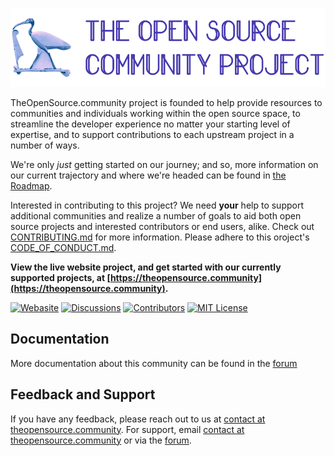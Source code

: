 
![Logo](/src/assets/images/logo.png?raw=true)

TheOpenSource.community project is founded to help provide resources to communities and individuals working within the open source space, to streamline the developer experience no matter your starting level of expertise, and to support contributions to each upstream project in a number of ways. 

We're only _just_ getting started on our journey; and so, more information on our current trajectory and where we're headed can be found in [the Roadmap](https://theopensource.community/projects/roadmap). 

Interested in contributing to this project? We need **your** help to support additional communities and realize a number of goals to aid both open source projects and interested contributors or end users, alike. Check out [CONTRIBUTING.md](CONTRIBUTING.md) for more information. Please adhere to this oroject's [CODE_OF_CONDUCT.md](CODE_OF_CONDUCT.md).

**View the live website project, and get started with our currently supported projects, at [https://theopensource.community](https://theopensource.community).**


[![Webasite](https://img.shields.io/website?url=http%3A%2F%2Ftheopensource.community%2F
)](https://img.shields.io/website?url=http%3A%2F%2Ftheopensource.community%2F
)
[![Discussions](https://img.shields.io/github/discussions/theopensource-community/website
)](https://img.shields.io/github/discussions/theopensource-community/website)
[![Contributors](https://img.shields.io/github/contributors/theopensource-community/website
)](https://img.shields.io/github/contributors/theopensource-community/website)
[![MIT License](https://img.shields.io/badge/License-MIT-green.svg)](https://choosealicense.com/licenses/mit/)



## Documentation

More documentation about this community can be found in the [forum](/discussions/categories/general/)


## Feedback and Support

If you have any feedback, please reach out to us at <a href="mailto:contact@theopensource.community">contact at theopensource.community</a>. For support, email <a href="mailto:contact@theopensource.community">contact at theopensource.community</a> or via the [forum](/discussions/categories/general).

